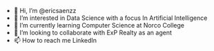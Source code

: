 - 👋 Hi, I’m @ericsaenzz
- 👀 I’m interested in Data Science with a focus In Artificial Intelligence
- 🌱 I’m currently learning Computer Science at Norco College
- 💞️ I’m looking to collaborate with ExP Realty as an agent
- 📫 How to reach me LinkedIn

<!---
ericsaenzz/ericsaenzz is a ✨ special ✨ repository because its `README.md` (this file) appears on your GitHub profile.
You can click the Preview link to take a look at your changes.
--->
